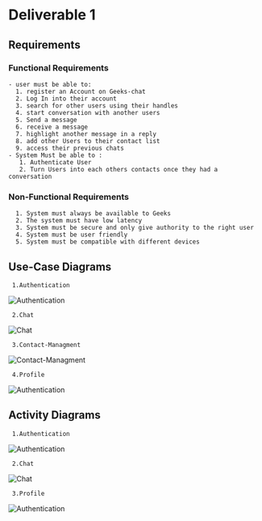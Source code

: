 # Deliverable 1

## Requirements
### Functional Requirements
    - user must be able to: 
      1. register an Account on Geeks-chat
      2. Log In into their account
      3. search for other users using their handles
      4. start conversation with another users
      5. Send a message
      6. receive a message
      7. highlight another message in a reply
      8. add other Users to their contact list
      9. access their previous chats
    - System Must be able to :
       1. Authenticate User
       2. Turn Users into each others contacts once they had a conversation

### Non-Functional Requirements
      1. System must always be available to Geeks
      2. The system must have low latency
      3. System must be secure and only give authority to the right user
      4. System must be user friendly
      5. System must be compatible with different devices

## Use-Case Diagrams
     1.Authentication
![Authentication](UsecaseDiagrams/Authentication.drawio.svg)

     2.Chat
![Chat](UsecaseDiagrams/Chat.drawio.svg)

     3.Contact-Managment
![Contact-Managment](UsecaseDiagrams/Contact-managment.drawio.svg)

     4.Profile
![Authentication](UsecaseDiagrams/Profile.drawio.svg)

## Activity Diagrams
     1.Authentication
![Authentication](ActivityDiagrams/authentication.drawio.svg)

     2.Chat
![Chat](ActivityDiagrams/Chat.drawio.svg)

     3.Profile
![Authentication](ActivityDiagrams/Profile.drawio.svg)
   
            

